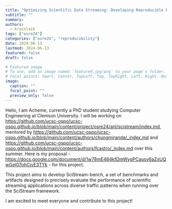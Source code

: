 ```yaml
---
title: "Optimizing Scientific Data Streaming: Developing Reproducible Benchmarks for High-Speed Memory-to-Memory Data Transfer over SciStream"
subtitle: ""
summary:
authors: 
  - kraislaik
tags: ["osre24"]
categories: ["osre24", "reproducibility"]
date: 2024-06-13
lastmod: 2024-06-13
featured: false
draft: false

# Featured image
# To use, add an image named `featured.jpg/png` to your page's folder.
# Focal points: Smart, Center, TopLeft, Top, TopRight, Left, Right, BottomLeft, Bottom, BottomRight.
image:
  caption: ""
  focal_point: ""
  preview_only: false
---
```


Hello, I am Acheme, currently a PhD student studying Computer Engineering at Clemson University. I will be working on https://github.com/ucsc-ospo/ucsc-ospo.github.io/blob/main/content/project/osre24/anl/scistream/index.md, mentored by https://github.com/ucsc-ospo/ucsc-ospo.github.io/blob/main/content/authors/chungmiranda/_index.md and  https://github.com/ucsc-ospo/ucsc-ospo.github.io/blob/main/content/authors/fcastro/_index.md over this summer. Here is my proposal - https://docs.google.com/document/d/1w78mE484kfDmWygPCausv6aZxUQwGeI07ohCjvE3TYk - for this project.

This project aims to develop SciStream-bench, a set of benchmarks and artifacts designed to precisely evaluate the performance of scientific streaming applications across diverse traffic patterns when running over the SciStream framework.

I am excited to meet everyone and contribute to this project!
